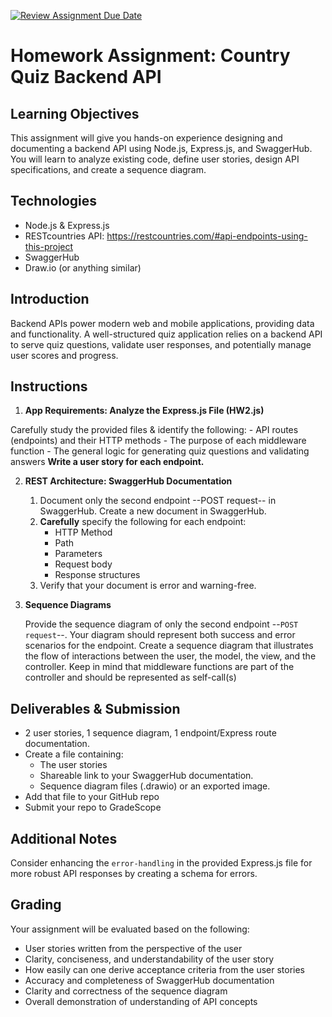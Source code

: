 [![Review Assignment Due Date](https://classroom.github.com/assets/deadline-readme-button-24ddc0f5d75046c5622901739e7c5dd533143b0c8e959d652212380cedb1ea36.svg)](https://classroom.github.com/a/_sj3YxiR)
# Homework Assignment: Country Quiz Backend API

## Learning Objectives

This assignment will give you hands-on experience designing and documenting a backend API using Node.js, Express.js, and SwaggerHub. You will learn to analyze existing code, define user stories, design API specifications, and create a sequence diagram.

## Technologies

 - Node.js & Express.js
 - RESTcountries API: https://restcountries.com/#api-endpoints-using-this-project
 - SwaggerHub
 - Draw.io (or anything similar)

## Introduction

Backend APIs power modern web and mobile applications, providing data and functionality. A well-structured quiz application relies on a backend API to serve quiz questions, validate user responses, and potentially manage user scores and progress.

## Instructions

1.  **App Requirements: Analyze the Express.js File (HW2.js)**

   Carefully study the provided files & identify the following:
    - API routes (endpoints) and their HTTP methods
    - The purpose of each middleware function
    - The general logic for generating quiz questions and validating answers
   **Write a user story for each endpoint.**



2. **REST Architecture: SwaggerHub Documentation**

   1. Document only the second endpoint  --POST request--  in SwaggerHub. Create a new document in SwaggerHub.
   2. **Carefully** specify the following for each endpoint:
      - HTTP Method
      - Path
      - Parameters
      - Request body
      - Response structures
   3. Verify that your document is error and warning-free.

3. **Sequence Diagrams**

   Provide the sequence diagram of only the second endpoint  --``POST request``--. Your diagram should represent both success and error scenarios for the endpoint. 
Create a sequence diagram that illustrates the flow of interactions between the user, the model, the view, and the controller. Keep in mind that middleware functions are part of the controller and should be represented as self-call(s)


## Deliverables & Submission

 - 2 user stories, 1 sequence diagram, 1 endpoint/Express route documentation.
 - Create a file  containing:
   - The user stories
   - Shareable link to your SwaggerHub documentation.
   - Sequence diagram files (.drawio) or an exported image.
 - Add that file to your GitHub repo
 - Submit your repo to GradeScope
 
## Additional Notes

Consider enhancing the ``error-handling`` in the provided Express.js file for more robust API responses by creating a schema for errors.

## Grading

Your assignment will be evaluated based on the following:

 - User stories written from the perspective of the user
 - Clarity, conciseness, and understandability of the user story
 - How easily can one derive acceptance criteria from the user stories
 - Accuracy and completeness of SwaggerHub documentation
 - Clarity and correctness of the sequence diagram
 - Overall demonstration of understanding of API concepts
